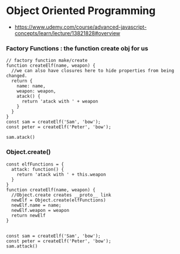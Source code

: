 # Object Oriented Programming
- https://www.udemy.com/course/advanced-javascript-concepts/learn/lecture/13821828#overview
### Factory Functions : the function create obj for us
```
// factory function make/create
function createElf(name, weapon) {
  //we can also have closures here to hide properties from being changed.
  return {
    name: name,
    weapon: weapon,
    atack() {
      return 'atack with ' + weapon
    }
  }
}
const sam = createElf('Sam', 'bow');
const peter = createElf('Peter', 'bow');

sam.atack()
```
### Object.create()
```
const elfFunctions = {
  attack: function() {
    return 'atack with ' + this.weapon
  }
}
function createElf(name, weapon) {
  //Object.create creates __proto__ link
  newElf = Object.create(elfFunctions)
  newElf.name = name;
  newElf.weapon = weapon
  return newElf
}


const sam = createElf('Sam', 'bow');
const peter = createElf('Peter', 'bow');
sam.attack()
```
